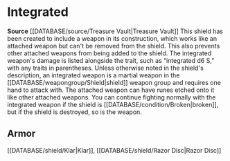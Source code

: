 ﻿---
id: '481'
name: Integrated
rarity: Common
rus_type_level: null
source: '[[DATABASE/source/Treasure Vault|Treasure Vault]]'
trait:
- Integrated
type: Trait

---
# Integrated

**Source** [[DATABASE/source/Treasure Vault|Treasure Vault]] 
This shield has been created to include a weapon in its construction, which works like an attached weapon but can't be removed from the shield. This also prevents other attached weapons from being added to the shield. The integrated weapon's damage is listed alongside the trait, such as “integrated d6 S,” with any traits in parentheses. Unless otherwise noted in the shield's description, an integrated weapon is a martial weapon in the [[DATABASE/weapongroup/Shield|shield]] weapon group and requires one hand to attack with. The attached weapon can have runes etched onto it like other attached weapons. You can continue fighting normally with the integrated weapon if the shield is [[DATABASE/condition/Broken|broken]], but if the shield is destroyed, so is the weapon.

## Armor

[[DATABASE/shield/Klar|Klar]], [[DATABASE/shield/Razor Disc|Razor Disc]]